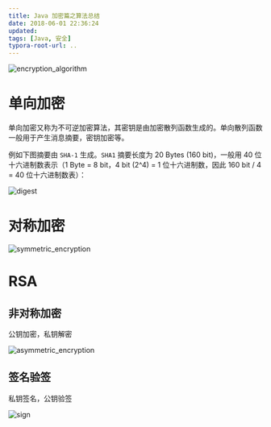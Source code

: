 ```yaml
---
title: Java 加密篇之算法总结
date: 2018-06-01 22:36:24
updated:
tags: [Java, 安全]
typora-root-url: ..
---
```


![encryption_algorithm](/img/security/encryption_algorithm.png)

# 单向加密

单向加密又称为不可逆加密算法，其密钥是由加密散列函数生成的。单向散列函数一般用于产生消息摘要，密钥加密等。

例如下图摘要由 `SHA-1` 生成。`SHA1` 摘要长度为 20 Bytes (160 bit)，一般用 40 位十六进制数表示（1 Byte = 8 bit，4 bit (2^4) = 1 位十六进制数，因此 160 bit / 4 = 40 位十六进制数表）：

![digest](/img/security/digest.png)

# 对称加密

![symmetric_encryption](/img/security/symmetric_encryption.png)

# RSA

## 非对称加密

公钥加密，私钥解密

![asymmetric_encryption](/img/security/asymmetric_encryption.png)



## 签名验签

私钥签名，公钥验签

![sign](/img/security/sign.png)